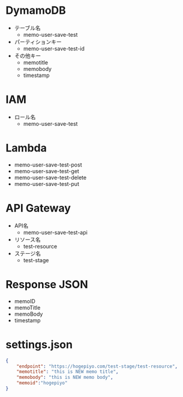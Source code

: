# DymamoDB
-  テーブル名
    - memo-user-save-test
- パーティションキー
    - memo-user-save-test-id
- その他キー
    - memotitle
    - memobody
    - timestamp
# IAM
- ロール名
    - memo-user-save-test

# Lambda
- memo-user-save-test-post
- memo-user-save-test-get
- memo-user-save-test-delete
- memo-user-save-test-put

# API Gateway
- API名
    - memo-user-save-test-api
- リソース名
    - test-resource
- ステージ名
    - test-stage


# Response JSON
- memoID
- memoTitle
- memoBody
- timestamp

# settings.json
~~~json
{
    "endpoint": "https://hogepiyo.com/test-stage/test-resource",
    "memotitle": "this is NEW memo title",
    "memobody": "this is NEW memo body",
    "memoid":"hogepiyo"
}  
~~~